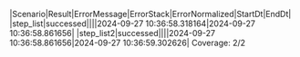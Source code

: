 |Scenario|Result|ErrorMessage|ErrorStack|ErrorNormalized|StartDt|EndDt|
|step_list|successed||||2024-09-27 10:36:58.318164|2024-09-27 10:36:58.861656|
|step_list2|successed||||2024-09-27 10:36:58.861656|2024-09-27 10:36:59.302626|
Coverage: 2/2
